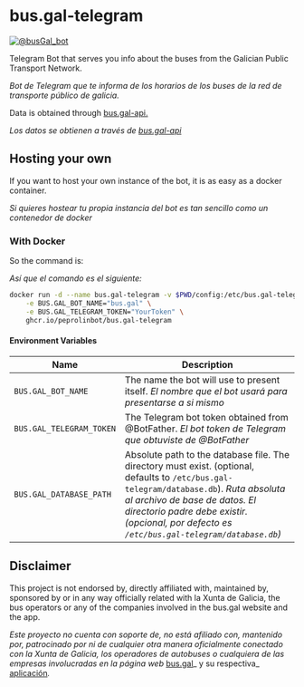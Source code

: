 # bus.gal-telegram

[![@busGal_bot](https://img.shields.io/badge/Stable%20bot-@busGal_bot-blue?logo=telegram&style=plastic)](https://telegram.me/busGal_bot)

Telegram Bot that serves you info about the buses from the Galician Public Transport Network.

_Bot de Telegram que te informa de los horarios de los buses de la red de transporte público de galicia._

Data is obtained through  [bus.gal-api.](https://github.com/peprolinbot/bus.gal-api)

_Los datos se obtienen a través de [bus.gal-api](https://github.com/peprolinbot/bus.gal-api)_

## Hosting your own

If you want to host your own instance of the bot, it is as easy as a docker container.

_Si quieres hostear tu propia instancia del bot es tan sencillo como un contenedor de docker_

### With Docker

So the command is:

_Así que el comando es el siguiente:_
 
```bash
docker run -d --name bus.gal-telegram -v $PWD/config:/etc/bus.gal-telegram \
    -e BUS.GAL_BOT_NAME="bus.gal" \
    -e BUS.GAL_TELEGRAM_TOKEN="YourToken" \
    ghcr.io/peprolinbot/bus.gal-telegram
```

#### Environment Variables

| Name                     | Description |
|--------------------------|-------------|
| `BUS.GAL_BOT_NAME`       | The name the bot will use to present itself. _El nombre que el bot usará para presentarse a si mismo_
| `BUS.GAL_TELEGRAM_TOKEN` | The Telegram bot token obtained from @BotFather. _El bot token de Telegram que obtuviste de @BotFather_
| `BUS.GAL_DATABASE_PATH`  | Absolute path to the database file. The directory must exist. (optional, defaults to `/etc/bus.gal-telegram/database.db`). _Ruta absoluta al archivo de base de datos. El directorio padre debe existir. (opcional, por defecto es `/etc/bus.gal-telegram/database.db`)_

## Disclaimer

This project is not endorsed by, directly affiliated with, maintained by, sponsored by or in any way officially related with la Xunta de Galicia, the bus operators or any of the companies involved in the bus.gal website and the app.

_Este proyecto no cuenta con soporte de, no está afiliado con, mantenido por, patrocinado por ni de cualquier otra manera oficialmente conectado con la Xunta de Galicia, los operadores de autobuses o cualquiera de las empresas involucradas en la página web_ [bus.gal](https://www.bus.gal/)_ y su respectiva_ [aplicación](https://play.google.com/store/apps/details?id=gal.xunta.transportepublico)_._
